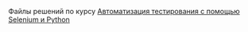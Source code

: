 Файлы решений по курсу [Автоматизация тестирования с помощью Selenium и Python](https://stepik.org/course/575)